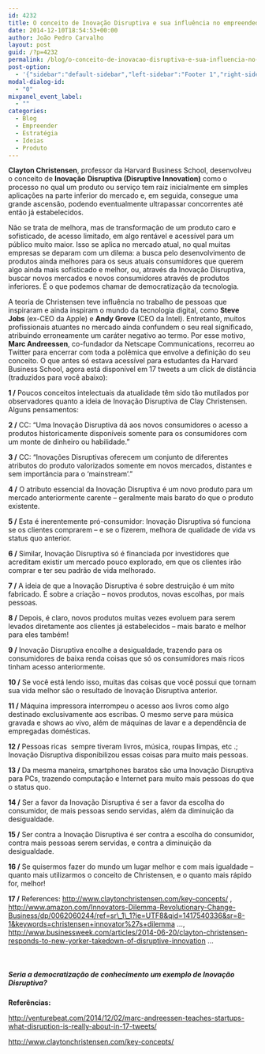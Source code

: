 ```yaml
---
id: 4232
title: O conceito de Inovação Disruptiva e sua influência no empreendedorismo digital
date: 2014-12-10T18:54:53+00:00
author: João Pedro Carvalho
layout: post
guid: /?p=4232
permalink: /blog/o-conceito-de-inovacao-disruptiva-e-sua-influencia-no-empreendedorismo-digital/
post-option:
  - '{"sidebar":"default-sidebar","left-sidebar":"Footer 1","right-sidebar":"Footer 1","page-title":"","page-caption":""}'
modal-dialog-id:
  - "0"
mixpanel_event_label:
  - ""
categories:
  - Blog
  - Empreender
  - Estratégia
  - Ideias
  - Produto
---
```

**Clayton Christensen**, professor da Harvard Business School, desenvolveu o conceito de **Inovação** **Disruptiva (Disruptive Innovation)** como o processo no qual um produto ou serviço tem raiz inicialmente em simples aplicações na parte inferior do mercado e, em seguida, consegue uma grande ascensão, podendo eventualmente ultrapassar concorrentes até então já estabelecidos.

Não se trata de melhora, mas de transformação de um produto caro e sofisticado, de acesso limitado, em algo rentável e acessível para um público muito maior. Isso se aplica no mercado atual, no qual muitas empresas se deparam com um dilema: a busca pelo desenvolvimento de produtos ainda melhores para os seus atuais consumidores que querem algo ainda mais sofisticado e melhor, ou, através da Inovação Disruptiva, buscar novos mercados e novos consumidores através de produtos inferiores. É o que podemos chamar de democratização da tecnologia.

A teoria de Christensen teve influência no trabalho de pessoas que inspiraram e ainda inspiram o mundo da tecnologia digital, como **Steve Jobs** (ex-CEO da Apple) e **Andy Grove** (CEO da Intel). Entretanto, muitos profissionais atuantes no mercado ainda confundem o seu real significado, atribuindo erroneamente um caráter negativo ao termo. Por esse motivo, **Marc Andreessen**, co-fundador da Netscape Communications, recorreu ao Twitter para encerrar com toda a polêmica que envolve a definição do seu conceito. O que antes só estava acessível para estudantes da Harvard Business School, agora está disponível em 17 tweets a um click de distância (traduzidos para você abaixo):

**1 /** Poucos conceitos intelectuais da atualidade têm sido tão mutilados por observadores quanto a ideia de Inovação Disruptiva de Clay Christensen. Alguns pensamentos:

**2 /** CC: &#8220;Uma Inovação Disruptiva dá aos novos consumidores o acesso a produtos historicamente disponíveis somente para os consumidores com um monte de dinheiro ou habilidade.&#8221;

**3 /** CC: &#8220;Inovações Disruptivas oferecem um conjunto de diferentes atributos do produto valorizados somente em novos mercados, distantes e sem importância para o &#8216;mainstream&#8217;.&#8221;

**4 /** O atributo essencial da Inovação Disruptiva é um novo produto para um mercado anteriormente carente &#8211; geralmente mais barato do que o produto existente.

**5 /** Esta é inerentemente pró-consumidor: Inovação Disruptiva só funciona se os clientes comprarem &#8211; e se o fizerem, melhora de qualidade de vida vs status quo anterior.

**6 /** Similar, Inovação Disruptiva só é financiada por investidores que acreditam existir um mercado pouco explorado, em que os clientes irão comprar e ter seu padrão de vida melhorado.

**7 /** A ideia de que a Inovação Disruptiva é sobre destruição é um mito fabricado. É sobre a criação &#8211; novos produtos, novas escolhas, por mais pessoas.

**8 /** Depois, é claro, novos produtos muitas vezes evoluem para serem levados diretamente aos clientes já estabelecidos &#8211; mais barato e melhor para eles também!

**9 /** Inovação Disruptiva encolhe a desigualdade, trazendo para os consumidores de baixa renda coisas que só os consumidores mais ricos tinham acesso anteriormente.

**10 /** Se você está lendo isso, muitas das coisas que você possui que tornam sua vida melhor são o resultado de Inovação Disruptiva anterior.

**11 /** Máquina impressora interrompeu o acesso aos livros como algo destinado exclusivamente aos escribas. O mesmo serve para música gravada e shows ao vivo, além de máquinas de lavar e a dependência de empregadas domésticas.

**12 /** Pessoas ricas  sempre tiveram livros, música, roupas limpas, etc .; Inovação Disruptiva disponibilizou essas coisas para muito mais pessoas.

**13 /** Da mesma maneira, smartphones baratos são uma Inovação Disruptiva para PCs, trazendo computação e Internet para muito mais pessoas do que o status quo.

**14 /** Ser a favor da Inovação Disruptiva é ser a favor da escolha do consumidor, de mais pessoas sendo servidas, além da diminuição da desigualdade.

**15 /** Ser contra a Inovação Disruptiva é ser contra a escolha do consumidor, contra mais pessoas serem servidas, e contra a diminuição da desigualdade.

**16 /** Se quisermos fazer do mundo um lugar melhor e com mais igualdade &#8211; quanto mais utilizarmos o conceito de Christensen, e o quanto mais rápido for, melhor!

**17 /** References: http://www.claytonchristensen.com/key-concepts/ , http://www.amazon.com/Innovators-Dilemma-Revolutionary-Change-Business/dp/0062060244/ref=sr\_1\_1?ie=UTF8&qid=1417540336&sr=8-1&keywords=christensen+innovator%27s+dilemma …, http://www.businessweek.com/articles/2014-06-20/clayton-christensen-responds-to-new-yorker-takedown-of-disruptive-innovation …

&nbsp;



##### **Seria a democratização de conhecimento um exemplo de Inovação Disruptiva?**

**Referências:**

http://venturebeat.com/2014/12/02/marc-andreessen-teaches-startups-what-disruption-is-really-about-in-17-tweets/

http://www.claytonchristensen.com/key-concepts/

&nbsp;

&nbsp;